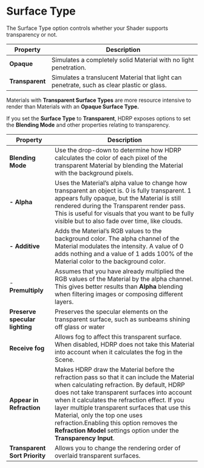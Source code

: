 # Surface Type

The Surface Type option controls whether your Shader supports transparency or not. 

| **Property**    | **Description**                                              |
| --------------- | ------------------------------------------------------------ |
| **Opaque**      | Simulates a completely solid Material with no light penetration. |
| **Transparent** | Simulates a translucent Material that light can penetrate, such as clear plastic or glass. |

Materials with **Transparent Surface Types** are more resource intensive to render than Materials with an **Opaque Surface Type.**

If you set the **Surface Type** to **Transparent**, HDRP exposes options to set the **Blending Mode** and other properties relating to transparency. 

| Property                       | Description                                                  |
| ------------------------------ | ------------------------------------------------------------ |
| **Blending Mode**              | Use the drop-down to determine how HDRP calculates the color of each pixel of the transparent Material by blending the Material with the background pixels. |
| **- Alpha**                    | Uses the Material’s alpha value to change how transparent an object is. 0 is fully transparent. 1 appears fully opaque, but the Material is still rendered during the Transparent render pass. This is useful for visuals that you want to be fully visible but to also fade over time, like clouds. |
| **- Additive**                 | Adds the Material’s RGB values to the background color. The alpha channel of the Material modulates the intensity. A value of 0 adds nothing and a value of 1 adds 100% of the Material color to the background color. |
| - **Premultiply**              | Assumes that you have already multiplied the RGB values of the Material by the alpha channel. This gives better results than **Alpha** blending when filtering images or composing different layers. |
| **Preserve specular lighting** | Preserves the specular elements on the transparent surface, such as sunbeams shining off glass or water |
| **Receive fog**                | Allows fog to affect this transparent surface. When disabled, HDRP does not take this Material into account when it calculates the fog in the Scene. |
| **Appear in Refraction**       | Makes HDRP draw the Material before the refraction pass so that it can include the Material  when calculating refraction. By default, HDRP does not take transparent surfaces into account when it calculates the refraction effect. If you layer multiple transparent surfaces that use this Material, only the top one uses refraction.Enabling this option removes the **Refraction Model** settings option under the **Transparency Input**. |
| **Transparent Sort Priority**  | Allows you to change the rendering order of overlaid transparent surfaces. |